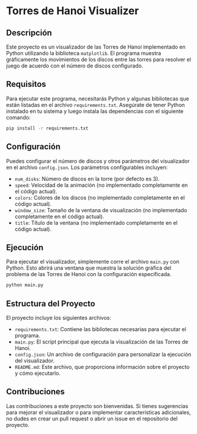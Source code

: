 # Torres de Hanoi Visualizer

## Descripción
Este proyecto es un visualizador de las Torres de Hanoi implementado en Python utilizando la biblioteca `matplotlib`. El programa muestra gráficamente los movimientos de los discos entre las torres para resolver el juego de acuerdo con el número de discos configurado.

## Requisitos
Para ejecutar este programa, necesitarás Python y algunas bibliotecas que están listadas en el archivo `requirements.txt`. Asegúrate de tener Python instalado en tu sistema y luego instala las dependencias con el siguiente comando:

```bash
pip install -r requirements.txt
```

## Configuración
Puedes configurar el número de discos y otros parámetros del visualizador en el archivo `config.json`. Los parámetros configurables incluyen:

- `num_disks`: Número de discos en la torre (por defecto es 3).
- `speed`: Velocidad de la animación (no implementado completamente en el código actual).
- `colors`: Colores de los discos (no implementado completamente en el código actual).
- `window_size`: Tamaño de la ventana de visualización (no implementado completamente en el código actual).
- `title`: Título de la ventana (no implementado completamente en el código actual).

## Ejecución
Para ejecutar el visualizador, simplemente corre el archivo `main.py` con Python. Esto abrirá una ventana que muestra la solución gráfica del problema de las Torres de Hanoi con la configuración especificada.

```bash
python main.py
```

## Estructura del Proyecto
El proyecto incluye los siguientes archivos:
- `requirements.txt`: Contiene las bibliotecas necesarias para ejecutar el programa.
- `main.py`: El script principal que ejecuta la visualización de las Torres de Hanoi.
- `config.json`: Un archivo de configuración para personalizar la ejecución del visualizador.
- `README.md`: Este archivo, que proporciona información sobre el proyecto y cómo ejecutarlo.

## Contribuciones
Las contribuciones a este proyecto son bienvenidas. Si tienes sugerencias para mejorar el visualizador o para implementar características adicionales, no dudes en crear un pull request o abrir un issue en el repositorio del proyecto.

